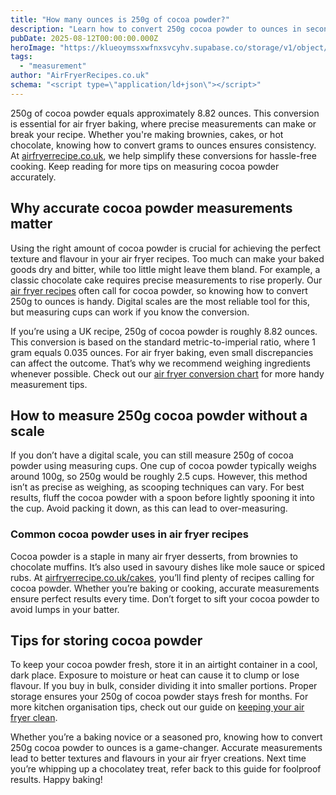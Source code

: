 ```yaml
---
title: "How many ounces is 250g of cocoa powder?"
description: "Learn how to convert 250g cocoa powder to ounces in seconds. Perfect for air fryer baking with accurate measurements every time."
pubDate: 2025-08-12T00:00:00.000Z
heroImage: "https://klueoymssxwfnxsvcyhv.supabase.co/storage/v1/object/public/md/250g-cocoa-powder-to-ounces-1a2fd864.webp"
tags:
  - "measurement"
author: "AirFryerRecipes.co.uk"
schema: "<script type=\"application/ld+json\"></script>"
---
```


<p>250g of cocoa powder equals approximately 8.82 ounces. This conversion is essential for air fryer baking, where precise measurements can make or break your recipe. Whether you're making brownies, cakes, or hot chocolate, knowing how to convert grams to ounces ensures consistency. At <a href=https://www.airfryerrecipe.co.uk>airfryerrecipe.co.uk</a>, we help simplify these conversions for hassle-free cooking. Keep reading for more tips on measuring cocoa powder accurately.</p>  

<h2>Why accurate cocoa powder measurements matter</h2>  
<p>Using the right amount of cocoa powder is crucial for achieving the perfect texture and flavour in your air fryer recipes. Too much can make your baked goods dry and bitter, while too little might leave them bland. For example, a classic chocolate cake requires precise measurements to rise properly. Our <a href=https://www.airfryerrecipe.co.uk/recipes>air fryer recipes</a> often call for cocoa powder, so knowing how to convert 250g to ounces is handy. Digital scales are the most reliable tool for this, but measuring cups can work if you know the conversion.</p>  

<p>If you’re using a UK recipe, 250g of cocoa powder is roughly 8.82 ounces. This conversion is based on the standard metric-to-imperial ratio, where 1 gram equals 0.035 ounces. For air fryer baking, even small discrepancies can affect the outcome. That’s why we recommend weighing ingredients whenever possible. Check out our <a href=https://www.airfryerrecipe.co.uk/air-fryer-conversion-chart>air fryer conversion chart</a> for more handy measurement tips.</p>  

<h2>How to measure 250g cocoa powder without a scale</h2>  
<p>If you don’t have a digital scale, you can still measure 250g of cocoa powder using measuring cups. One cup of cocoa powder typically weighs around 100g, so 250g would be roughly 2.5 cups. However, this method isn’t as precise as weighing, as scooping techniques can vary. For best results, fluff the cocoa powder with a spoon before lightly spooning it into the cup. Avoid packing it down, as this can lead to over-measuring.</p>  

<h3>Common cocoa powder uses in air fryer recipes</h3>  
<p>Cocoa powder is a staple in many air fryer desserts, from brownies to chocolate muffins. It’s also used in savoury dishes like mole sauce or spiced rubs. At <a href=https://www.airfryerrecipe.co.uk/recipe-category/cakes>airfryerrecipe.co.uk/cakes</a>, you’ll find plenty of recipes calling for cocoa powder. Whether you’re baking or cooking, accurate measurements ensure perfect results every time. Don’t forget to sift your cocoa powder to avoid lumps in your batter.</p>  

<h2>Tips for storing cocoa powder</h2>  
<p>To keep your cocoa powder fresh, store it in an airtight container in a cool, dark place. Exposure to moisture or heat can cause it to clump or lose flavour. If you buy in bulk, consider dividing it into smaller portions. Proper storage ensures your 250g of cocoa powder stays fresh for months. For more kitchen organisation tips, check out our guide on <a href=https://www.airfryerrecipe.co.uk/air-fryer-cleaner>keeping your air fryer clean</a>.</p>  

<p>Whether you’re a baking novice or a seasoned pro, knowing how to convert 250g cocoa powder to ounces is a game-changer. Accurate measurements lead to better textures and flavours in your air fryer creations. Next time you’re whipping up a chocolatey treat, refer back to this guide for foolproof results. Happy baking!</p>